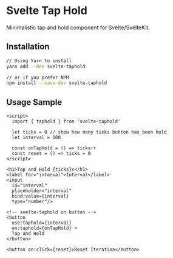 # Svelte Tap Hold
Minimalistic tap and hold component for Svelte/SvelteKit.

## Installation
```bash
// Using Yarn to install
yarn add --dev svelte-taphold

// or if you prefer NPM
npm install --save-dev svelte-taphold
```

## Usage Sample
```svelte
<script>
  import { taphold } from 'svelte-taphold'

  let ticks = 0 // show how many ticks button has been hold
  let interval = 100

  const onTapHold = () => ticks++
  const reset = () => ticks = 0
</script>

<h1>Tap and Hold {ticks}x</h1>
<label for="interval">Interval</label>
<input
  id="interval"
  placeholder="interval"
  bind:value={interval}
  type="number"/>

<!-- svelte-taphold on button -->
<button
  use:taphold={interval}
  on:taphold={onTapHold} >
  Tap and Hold
</button>

<button on:click={reset}>Reset Iteration</button>
```

